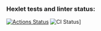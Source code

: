 ### Hexlet tests and linter status:
[![Actions Status](https://github.com/jeks0n/devops-for-programmers-project-lvl1/workflows/hexlet-check/badge.svg)](https://github.com/jeks0n/devops-for-programmers-project-lvl1/actions)
![CI Status](https://github.com/jeks0n/devops-for-programmers-project-lvl1/workflows/push/badge.svg)]
